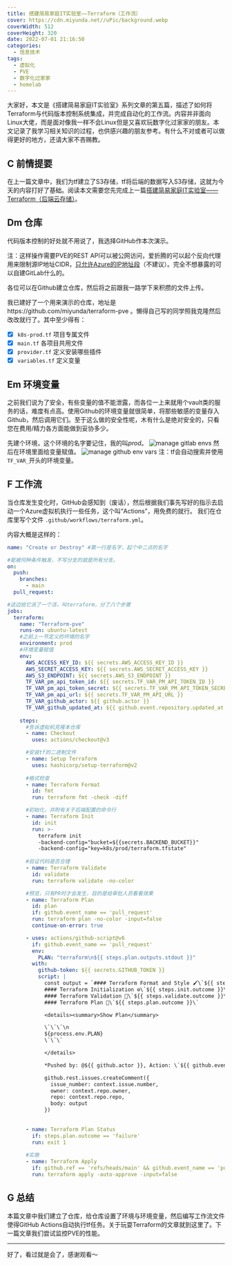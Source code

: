 ```yaml
---
title: 搭建简易家庭IT实验室——Terraform（工作流）
cover: https://cdn.miyunda.net//uPic/background.webp
coverWidth: 512
coverHeight: 320
date: 2022-07-01 21:16:50
categories:
  - 信息技术
tags:
  - 虚拟化
  - PVE
  - 数字化过家家
  - homelab
---
```

大家好，本文是《搭建简易家庭IT实验室》系列文章的第五篇，描述了如何将Terraform与代码版本控制系统集成，并完成自动化的工作流。内容并非面向Linux大佬，而是面对像我一样不会Linux但是又喜欢玩数字化过家家的朋友。本文记录了我学习相关知识的过程，也供感兴趣的朋友参考。有什么不对或者可以做得更好的地方，还请大家不吝赐教。

<!-- more -->

## C 前情提要
在上一篇文章中，我们为tf建立了S3存储，tf将后端的数据写入S3存储，这就为今天的内容打好了基础。阅读本文需要您先完成上一篇[搭建简易家庭IT实验室——Terraform（后端云存储）](https://miyunda.com/homelab-pve-s3/)。

## Dm 仓库
代码版本控制的好处就不用说了，我选择GitHub作本次演示。

注：这样操作需要PVE的REST API可以被公网访问，爱折腾的可以起个反向代理用来限制源IP地址CIDR，[只允许Azure的IP地址段](https://docs.github.com/en/rest/meta#get-github-meta-information)（不建议）。完全不想暴露的可以自建GitLab什么的。

各位可以在Github建立仓库，然后将之前跟我一路学下来积攒的文件上传。

我已建好了一个用来演示的仓库，地址是https://github.com/miyunda/terraform-pve 。懒得自己写的同学照我克隆然后改改就行了。其中至少得有：
  - [x] `k8s-prod.tf` 项目专属文件
  - [x] `main.tf` 各项目共用文件
  - [x] `provider.tf` 定义安装哪些插件
  - [x] `variables.tf` 定义变量
## Em 环境变量
之前我们说为了安全，有些变量的值不能泄露，而各位一上来就用个vault类的服务的话，难度有点高。使用Github的环境变量就很简单，将那些敏感的变量存入Github，然后调用它们。至于这么做的安全性呢，木有什么是绝对安全的，只看您在费用/精力各方面能做到妥协多少。

先建个环境，这个环境的名字要记住，我的叫*prod*。
![manage gitlab envs](https://cdn.miyunda.net/uPic/homelab-github-env.png)
然后在环境里面给变量赋值。
![manage github env vars](https://cdn.miyunda.net/uPic/homelab-github-envvar.png)
注：tf会自动搜索并使用`TF_VAR_`开头的环境变量。
## F 工作流
当仓库发生变化时，GitHub会感知到（废话），然后根据我们事先写好的指示去启动一个Azure虚拟机执行一些任务，这个叫“Actions”，用免费的就行。
我们在仓库里写个文件 `.github/workflows/terraform.yml`。

内容大概是这样的：
```yaml
name: "Create or Destroy" #第一行是名字，起个中二点的名字

#能被何种条件触发，不写分支的就是所有分支。
on:
  push:
    branches:
      - main
  pull_request:

#这边给它派了一个活，叫terraform，分了八个步骤
jobs:
  terraform:
    name: "Terraform-pve"
    runs-on: ubuntu-latest
    #之前上一节定义的环境的名字
    environment: prod
    #环境变量赋值
    env:
      AWS_ACCESS_KEY_ID: ${{ secrets.AWS_ACCESS_KEY_ID }}
      AWS_SECRET_ACCESS_KEY: ${{ secrets.AWS_SECRET_ACCESS_KEY }}
      AWS_S3_ENDPOINT: ${{ secrets.AWS_S3_ENDPOINT }}
      TF_VAR_pm_api_token_id: ${{ secrets.TF_VAR_PM_API_TOKEN_ID }}
      TF_VAR_pm_api_token_secret: ${{ secrets.TF_VAR_PM_API_TOKEN_SECRET }}
      TF_VAR_pm_api_url: ${{ secrets.TF_VAR_PM_API_URL }}
      TF_VAR_github_actor: ${{ github.actor }}
      TF_VAR_github_updated_at: ${{ github.event.repository.updated_at }}
    
    steps:
      #告诉虚拟机克隆本仓库
      - name: Checkout
        uses: actions/checkout@v3

      #安装tf的二进制文件
      - name: Setup Terraform
        uses: hashicorp/setup-terraform@v2
      
      #格式检查
      - name: Terraform Format
        id: fmt
        run: terraform fmt -check -diff

      #初始化，并附有关于后端配置的命令行
      - name: Terraform Init
        id: init
        run: >-
          terraform init 
          -backend-config="bucket=${{secrets.BACKEND_BUCKET}}" 
          -backend-config="key=k8s/prod/terraform.tfstate"
      
      #验证代码是否合理
      - name: Terraform Validate
        id: validate
        run: terraform validate -no-color

      #预览，只有PR时才会发生，目的是给审批人员看看效果
      - name: Terraform Plan
        id: plan
        if: github.event_name == 'pull_request'
        run: terraform plan -no-color -input=false
        continue-on-error: true

      - uses: actions/github-script@v6
        if: github.event_name == 'pull_request'
        env:
          PLAN: "terraform\n${{ steps.plan.outputs.stdout }}"
        with:
          github-token: ${{ secrets.GITHUB_TOKEN }}
          script: |
            const output = `#### Terraform Format and Style 🖌\`${{ steps.fmt.outcome }}\`
            #### Terraform Initialization ⚙️\`${{ steps.init.outcome }}\`
            #### Terraform Validation 🤖\`${{ steps.validate.outcome }}\`
            #### Terraform Plan 📖\`${{ steps.plan.outcome }}\`

            <details><summary>Show Plan</summary>

            \`\`\`\n
            ${process.env.PLAN}
            \`\`\`

            </details>

            *Pushed by: @${{ github.actor }}, Action: \`${{ github.event_name }}\`*`;

            github.rest.issues.createComment({
              issue_number: context.issue.number,
              owner: context.repo.owner,
              repo: context.repo.repo,
              body: output
            })
        
      
      - name: Terraform Plan Status
        if: steps.plan.outcome == 'failure'
        run: exit 1
        
      #实施
      - name: Terraform Apply
        if: github.ref == 'refs/heads/main' && github.event_name == 'push'
        run: terraform apply -auto-approve -input=false
```

## G 总结
本篇文章中我们建立了仓库，给仓库设置了环境与环境变量，然后编写工作流文件使得GitHub Actions自动执行tf任务。关于玩耍Terraform的文章就到这里了。下一篇文章我们尝试监控PVE的性能。

---
好了，看过就是会了，感谢观看～ 
